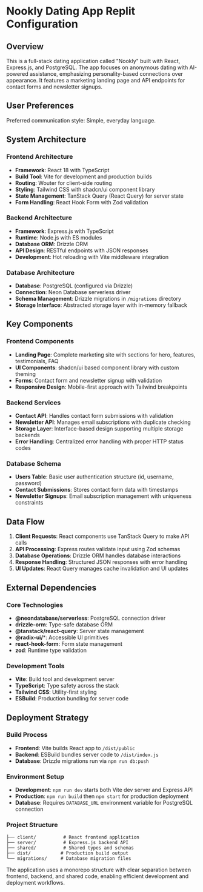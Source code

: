 # Nookly Dating App Replit Configuration

## Overview

This is a full-stack dating application called "Nookly" built with React, Express.js, and PostgreSQL. The app focuses on anonymous dating with AI-powered assistance, emphasizing personality-based connections over appearance. It features a marketing landing page and API endpoints for contact forms and newsletter signups.

## User Preferences

Preferred communication style: Simple, everyday language.

## System Architecture

### Frontend Architecture
- **Framework**: React 18 with TypeScript
- **Build Tool**: Vite for development and production builds
- **Routing**: Wouter for client-side routing
- **Styling**: Tailwind CSS with shadcn/ui component library
- **State Management**: TanStack Query (React Query) for server state
- **Form Handling**: React Hook Form with Zod validation

### Backend Architecture
- **Framework**: Express.js with TypeScript
- **Runtime**: Node.js with ES modules
- **Database ORM**: Drizzle ORM
- **API Design**: RESTful endpoints with JSON responses
- **Development**: Hot reloading with Vite middleware integration

### Database Architecture
- **Database**: PostgreSQL (configured via Drizzle)
- **Connection**: Neon Database serverless driver
- **Schema Management**: Drizzle migrations in `/migrations` directory
- **Storage Interface**: Abstracted storage layer with in-memory fallback

## Key Components

### Frontend Components
- **Landing Page**: Complete marketing site with sections for hero, features, testimonials, FAQ
- **UI Components**: shadcn/ui based component library with custom theming
- **Forms**: Contact form and newsletter signup with validation
- **Responsive Design**: Mobile-first approach with Tailwind breakpoints

### Backend Services
- **Contact API**: Handles contact form submissions with validation
- **Newsletter API**: Manages email subscriptions with duplicate checking
- **Storage Layer**: Interface-based design supporting multiple storage backends
- **Error Handling**: Centralized error handling with proper HTTP status codes

### Database Schema
- **Users Table**: Basic user authentication structure (id, username, password)
- **Contact Submissions**: Stores contact form data with timestamps
- **Newsletter Signups**: Email subscription management with uniqueness constraints

## Data Flow

1. **Client Requests**: React components use TanStack Query to make API calls
2. **API Processing**: Express routes validate input using Zod schemas
3. **Database Operations**: Drizzle ORM handles database interactions
4. **Response Handling**: Structured JSON responses with error handling
5. **UI Updates**: React Query manages cache invalidation and UI updates

## External Dependencies

### Core Technologies
- **@neondatabase/serverless**: PostgreSQL connection driver
- **drizzle-orm**: Type-safe database ORM
- **@tanstack/react-query**: Server state management
- **@radix-ui/***: Accessible UI primitives
- **react-hook-form**: Form state management
- **zod**: Runtime type validation

### Development Tools
- **Vite**: Build tool and development server
- **TypeScript**: Type safety across the stack
- **Tailwind CSS**: Utility-first styling
- **ESBuild**: Production bundling for server code

## Deployment Strategy

### Build Process
- **Frontend**: Vite builds React app to `/dist/public`
- **Backend**: ESBuild bundles server code to `/dist/index.js`
- **Database**: Drizzle migrations run via `npm run db:push`

### Environment Setup
- **Development**: `npm run dev` starts both Vite dev server and Express API
- **Production**: `npm run build` then `npm start` for production deployment
- **Database**: Requires `DATABASE_URL` environment variable for PostgreSQL connection

### Project Structure
```
├── client/          # React frontend application
├── server/          # Express.js backend API
├── shared/          # Shared types and schemas
├── dist/           # Production build output
└── migrations/     # Database migration files
```

The application uses a monorepo structure with clear separation between frontend, backend, and shared code, enabling efficient development and deployment workflows.